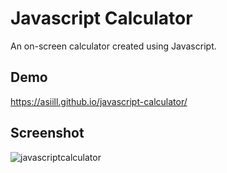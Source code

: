 # Javascript Calculator
An on-screen calculator created using Javascript.

## Demo
https://asiill.github.io/javascript-calculator/

## Screenshot
![javascriptcalculator](https://github.com/asiill/javascript-calculator/assets/9745019/7e7d29f4-755e-426f-8a48-65d06eb5dd11)
